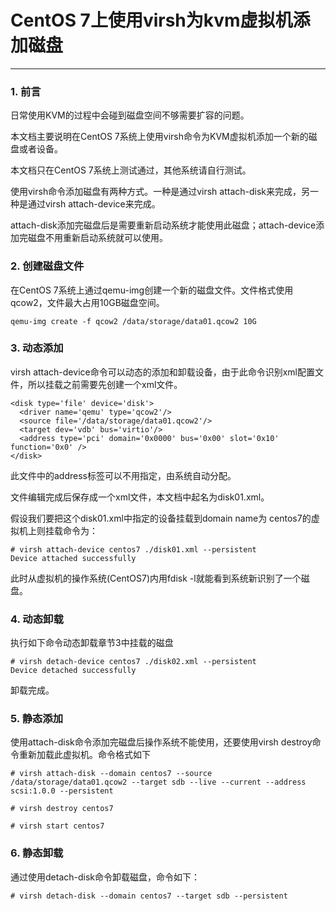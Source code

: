 # CentOS 7上使用virsh为kvm虚拟机添加磁盘
-----

### 1. 前言

日常使用KVM的过程中会碰到磁盘空间不够需要扩容的问题。

本文档主要说明在CentOS 7系统上使用virsh命令为KVM虚拟机添加一个新的磁盘或者设备。

本文档只在CentOS 7系统上测试通过，其他系统请自行测试。

使用virsh命令添加磁盘有两种方式。一种是通过virsh attach-disk来完成，另一种是通过virsh attach-device来完成。

attach-disk添加完磁盘后是需要重新启动系统才能使用此磁盘；attach-device添加完磁盘不用重新启动系统就可以使用。

### 2. 创建磁盘文件

在CentOS 7系统上通过qemu-img创建一个新的磁盘文件。文件格式使用qcow2，文件最大占用10GB磁盘空间。

	qemu-img create -f qcow2 /data/storage/data01.qcow2 10G



### 3. 动态添加

virsh attach-device命令可以动态的添加和卸载设备，由于此命令识别xml配置文件，所以挂载之前需要先创建一个xml文件。

	<disk type='file' device='disk'>
	  <driver name='qemu' type='qcow2'/>
	  <source file='/data/storage/data01.qcow2'/>
	  <target dev='vdb' bus='virtio'/>
	  <address type='pci' domain='0x0000' bus='0x00' slot='0x10' function='0x0' />
	</disk>

此文件中的address标签可以不用指定，由系统自动分配。

文件编辑完成后保存成一个xml文件，本文档中起名为disk01.xml。

假设我们要把这个disk01.xml中指定的设备挂载到domain name为 centos7的虚拟机上则挂载命令为：

	# virsh attach-device centos7 ./disk01.xml --persistent
	Device attached successfully

此时从虚拟机的操作系统(CentOS7)内用fdisk -l就能看到系统新识别了一个磁盘。

### 4. 动态卸载

执行如下命令动态卸载章节3中挂载的磁盘

	# virsh detach-device centos7 ./disk02.xml --persistent
	Device detached successfully

卸载完成。	

### 5. 静态添加

使用attach-disk命令添加完磁盘后操作系统不能使用，还要使用virsh destroy命令重新加载此虚拟机。命令格式如下

	# virsh attach-disk --domain centos7 --source /data/storage/data01.qcow2 --target sdb --live --current --address scsi:1.0.0 --persistent

	# virsh destroy centos7

	# virsh start centos7
	

### 6. 静态卸载

通过使用detach-disk命令卸载磁盘，命令如下：

	# virsh detach-disk --domain centos7 --target sdb --persistent
